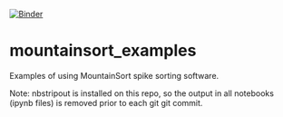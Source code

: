 [![Binder](https://mybinder.org/badge.svg)](https://mybinder.org/v2/gh/flatironinstitute/mountainsort_examples/master?urlpath=lab)

# mountainsort_examples

Examples of using MountainSort spike sorting software.

Note: nbstripout is installed on this repo, so the output in all notebooks (ipynb files) is removed prior to each git git commit.
